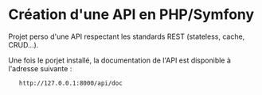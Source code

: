 <h1>Création d'une API en PHP/Symfony</h1>
<p>Projet perso d'une API respectant les standards REST (stateless, cache, CRUD...).</p>
<p>Une fois le porjet installé, la documentation de l'API est disponible à l'adresse suivante :</p>
   
```
   http://127.0.0.1:8000/api/doc
   ```
